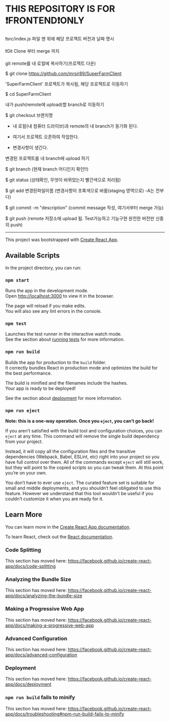# THIS REPOSITORY IS FOR ❗️FRONTEND❗️ONLY


❗️src/index.js 파일 맨 위에 해당 프로젝트 버전과 날짜 명시


❗️Git Clone 부터 merge 까지


git remote를 내 로컬에 복사하기(프로젝트 다운)

 $ git clone https://github.com/mrsir89/SuperFarmClient


'SuperFarmClient' 프로젝트가 복사됨, 해당 프로젝트로 이동하기

 $ cd SuperFarmClient 


내가 push(remote에 upload)할 branch로 이동하기

 $ git checkout 브랜치명


- 내 로컬(내 컴퓨터 드라이브)과 remote의 내 branch가 동기화 된다.

- 여기서 프로젝트 오픈하여 작업한다.

- 변경사항이 생긴다.


변경된 프로젝트를 내 branch에 upload 하기

 $ git branch                  (현재 branch 어디인지 확인!!)
 
 $ git status                  (상태확인, 무엇이 바뀌었는지 빨간색으로 처리됨)
 
 $ git add 변경된파일이름          (변경사항이 초록색으로 바뀜(staging 영역으로) -A는 전부 다)
 
 $ git commit -m "description" (commit message 작성, 여기서부터 merge 가능)
 
 $ git push                    (remote 저장소에 upload 됨. Test가능하고 기능구현 완전한 버전만 신중히 push)  
 








----------------------------------------------------------------------------------------------------
This project was bootstrapped with [Create React App](https://github.com/facebook/create-react-app).

## Available Scripts

In the project directory, you can run:

### `npm start`

Runs the app in the development mode.<br>
Open [http://localhost:3000](http://localhost:3000) to view it in the browser.

The page will reload if you make edits.<br>
You will also see any lint errors in the console.

### `npm test`

Launches the test runner in the interactive watch mode.<br>
See the section about [running tests](https://facebook.github.io/create-react-app/docs/running-tests) for more information.

### `npm run build`

Builds the app for production to the `build` folder.<br>
It correctly bundles React in production mode and optimizes the build for the best performance.

The build is minified and the filenames include the hashes.<br>
Your app is ready to be deployed!

See the section about [deployment](https://facebook.github.io/create-react-app/docs/deployment) for more information.

### `npm run eject`

**Note: this is a one-way operation. Once you `eject`, you can’t go back!**

If you aren’t satisfied with the build tool and configuration choices, you can `eject` at any time. This command will remove the single build dependency from your project.

Instead, it will copy all the configuration files and the transitive dependencies (Webpack, Babel, ESLint, etc) right into your project so you have full control over them. All of the commands except `eject` will still work, but they will point to the copied scripts so you can tweak them. At this point you’re on your own.

You don’t have to ever use `eject`. The curated feature set is suitable for small and middle deployments, and you shouldn’t feel obligated to use this feature. However we understand that this tool wouldn’t be useful if you couldn’t customize it when you are ready for it.

## Learn More

You can learn more in the [Create React App documentation](https://facebook.github.io/create-react-app/docs/getting-started).

To learn React, check out the [React documentation](https://reactjs.org/).

### Code Splitting

This section has moved here: https://facebook.github.io/create-react-app/docs/code-splitting

### Analyzing the Bundle Size

This section has moved here: https://facebook.github.io/create-react-app/docs/analyzing-the-bundle-size

### Making a Progressive Web App

This section has moved here: https://facebook.github.io/create-react-app/docs/making-a-progressive-web-app

### Advanced Configuration

This section has moved here: https://facebook.github.io/create-react-app/docs/advanced-configuration

### Deployment

This section has moved here: https://facebook.github.io/create-react-app/docs/deployment

### `npm run build` fails to minify

This section has moved here: https://facebook.github.io/create-react-app/docs/troubleshooting#npm-run-build-fails-to-minify
